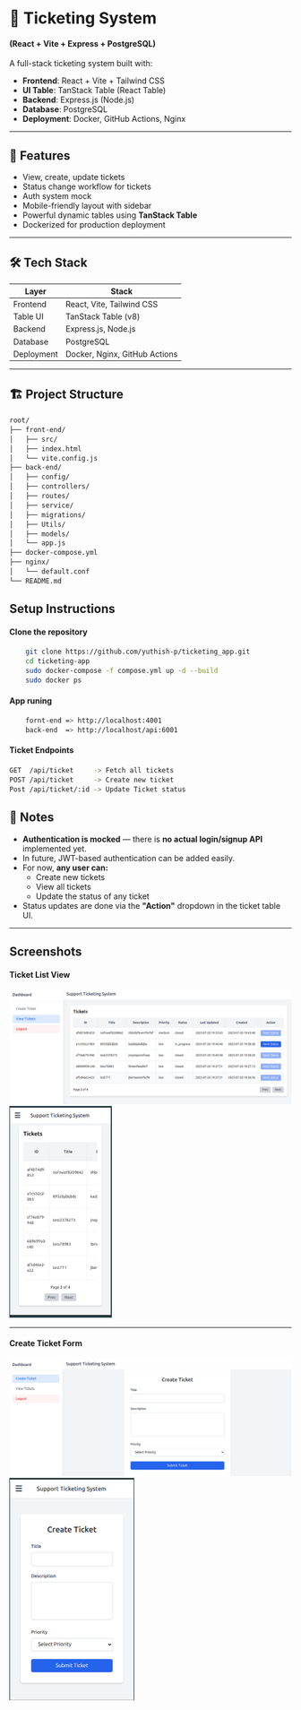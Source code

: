 # 🎫 Ticketing System 
#### (React + Vite + Express + PostgreSQL)

A full-stack ticketing system built with:

- **Frontend**: React + Vite + Tailwind CSS  
- **UI Table**: TanStack Table (React Table)  
- **Backend**: Express.js (Node.js)  
- **Database**: PostgreSQL  
- **Deployment**: Docker, GitHub Actions, Nginx  

---

## 📸 Features

- View, create, update tickets
- Status change workflow for tickets
- Auth system mock
- Mobile-friendly layout with sidebar
- Powerful dynamic tables using **TanStack Table**
- Dockerized for production deployment

---

## 🛠️ Tech Stack

| Layer      | Stack                              |
|------------|------------------------------------|
| Frontend   | React, Vite, Tailwind CSS          |
| Table UI   | TanStack Table (v8)                |
| Backend    | Express.js, Node.js                |
| Database   | PostgreSQL                         |
| Deployment | Docker, Nginx, GitHub Actions      |

---

## 🏗️ Project Structure

```bash
root/
├── front-end/              
│   ├── src/
│   ├── index.html
│   └── vite.config.js
├── back-end/
│   ├── config/               
│   ├── controllers/
│   ├── routes/
│   ├── service/
│   ├── migrations/
│   ├── Utils/
│   ├── models/
│   └── app.js
├── docker-compose.yml
├── nginx/
│   └── default.conf
└── README.md
```

##  Setup Instructions

#### Clone the repository

```bash
    git clone https://github.com/yuthish-p/ticketing_app.git
    cd ticketing-app
    sudo docker-compose -f compose.yml up -d --build
    sudo docker ps
```
#### App runing
```bash
    fornt-end => http://localhost:4001
    back-end  => http://localhost/api:6001
```

#### Ticket Endpoints
```bash
GET  /api/ticket     -> Fetch all tickets
POST /api/ticket     -> Create new ticket
Post /api/ticket/:id -> Update Ticket status
```

## 📝 Notes

- **Authentication is mocked** — there is **no actual login/signup API** implemented yet.
- In future, JWT-based authentication can be added easily.
- For now, **any user can:**
  - Create new tickets
  - View all tickets
  - Update the status of any ticket
- Status updates are done via the **"Action"** dropdown in the ticket table UI.

---
##  Screenshots

####  Ticket List View

![Ticket List Desktop](./screenshots/view-large.png)
![Ticket List Mobile](./screenshots/view-mobile.png)

---

####  Create Ticket Form

![Create Ticket Desktop](./screenshots/create-large.png)
![Create Ticket Mobile](./screenshots/create-mobile.png)


